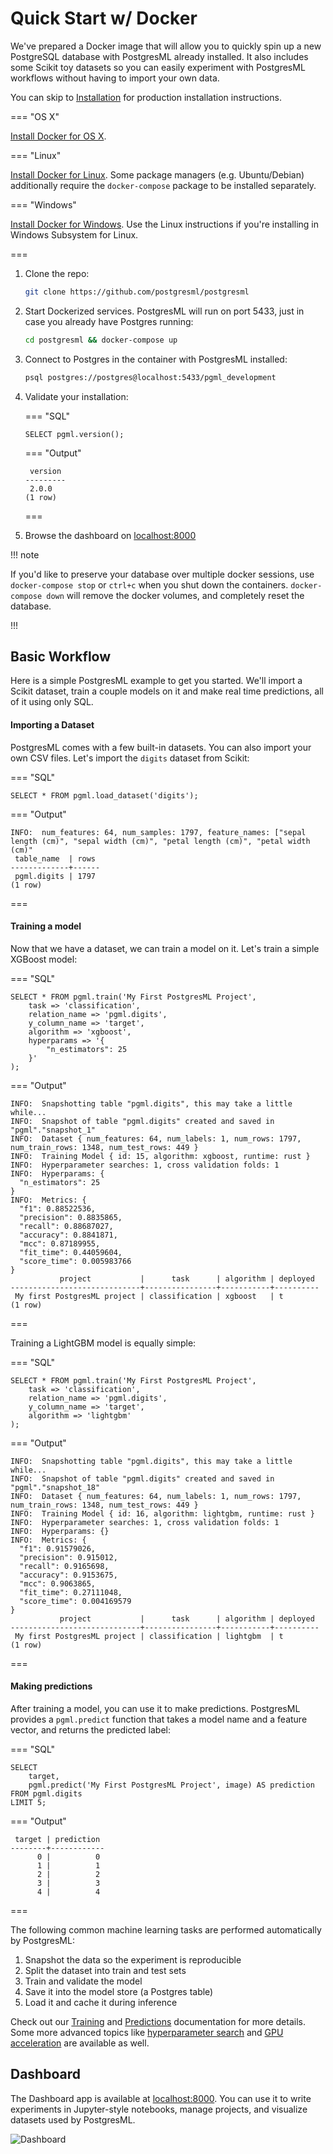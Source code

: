 # Quick Start w/ Docker

We've prepared a Docker image that will allow you to quickly spin up a new PostgreSQL database with PostgresML already installed. It also includes some Scikit toy datasets so you can easily experiment with PostgresML workflows without having to import your own data.

You can skip to [Installation](/docs/guides/setup/v2/installation/) for production installation instructions.


=== "OS X"

<p><a href="https://docs.docker.com/desktop/mac/install/">Install Docker for OS X</a>.</p>

=== "Linux"

<p><a href="https://docs.docker.com/engine/install/ubuntu/">Install Docker for Linux</a>. Some package managers (e.g. Ubuntu/Debian) additionally require the <code>docker-compose</code> package to be installed separately.</p>

=== "Windows"

<p><a href="https://docs.docker.com/desktop/windows/install/">Install Docker for Windows</a>. Use the Linux instructions if you're installing in Windows Subsystem for Linux.</p>

===



1. Clone the repo:
    ```bash
    git clone https://github.com/postgresml/postgresml
    ```

2. Start Dockerized services. PostgresML will run on port 5433, just in case you already have Postgres running:
    ```bash
    cd postgresml && docker-compose up
    ```

3. Connect to Postgres in the container with PostgresML installed:
    ```bash
    psql postgres://postgres@localhost:5433/pgml_development
    ```

4. Validate your installation:


    === "SQL"

    ```postgresql
    SELECT pgml.version();
    ```

    === "Output"

    ```
     version
    ---------
     2.0.0
    (1 row)
    ```

    ===

5. Browse the dashboard on <a href="http://localhost:8000/" target="_blank">localhost:8000</a>


!!! note

If you'd like to preserve your database over multiple docker sessions, use `docker-compose stop` or `ctrl+c` when you shut down the containers. `docker-compose down` will remove the docker volumes, and completely reset the database.

!!!


## Basic Workflow

Here is a simple PostgresML example to get you started. We'll import a Scikit dataset, train a couple models on it and make real time predictions, all of it using only SQL.

#### Importing a Dataset

PostgresML comes with a few built-in datasets. You can also import your own CSV files. Let's import the `digits` dataset from Scikit:

=== "SQL"

```postgresql
SELECT * FROM pgml.load_dataset('digits');
```

=== "Output"

```
INFO:  num_features: 64, num_samples: 1797, feature_names: ["sepal length (cm)", "sepal width (cm)", "petal length (cm)", "petal width (cm)"
 table_name  | rows
-------------+------
 pgml.digits | 1797
(1 row)
```

===

#### Training a model

Now that we have a dataset, we can train a model on it. Let's train a simple XGBoost model:

=== "SQL"

```postgresql
SELECT * FROM pgml.train('My First PostgresML Project',
    task => 'classification',
    relation_name => 'pgml.digits',
    y_column_name => 'target',
    algorithm => 'xgboost',
    hyperparams => '{
        "n_estimators": 25
    }'
);
```

=== "Output"

```
INFO:  Snapshotting table "pgml.digits", this may take a little while...
INFO:  Snapshot of table "pgml.digits" created and saved in "pgml"."snapshot_1"
INFO:  Dataset { num_features: 64, num_labels: 1, num_rows: 1797, num_train_rows: 1348, num_test_rows: 449 }
INFO:  Training Model { id: 15, algorithm: xgboost, runtime: rust }
INFO:  Hyperparameter searches: 1, cross validation folds: 1
INFO:  Hyperparams: {
  "n_estimators": 25
}
INFO:  Metrics: {
  "f1": 0.88522536,
  "precision": 0.8835865,
  "recall": 0.88687027,
  "accuracy": 0.8841871,
  "mcc": 0.87189955,
  "fit_time": 0.44059604,
  "score_time": 0.005983766
}
           project           |      task      | algorithm | deployed 
-----------------------------+----------------+-----------+----------
 My first PostgresML project | classification | xgboost   | t
(1 row)
```

===

Training a LightGBM model is equally simple:

=== "SQL"

```postgresql
SELECT * FROM pgml.train('My First PostgresML Project',
    task => 'classification',
    relation_name => 'pgml.digits',
    y_column_name => 'target',
    algorithm => 'lightgbm'
);
```

=== "Output"

```
INFO:  Snapshotting table "pgml.digits", this may take a little while...
INFO:  Snapshot of table "pgml.digits" created and saved in "pgml"."snapshot_18"
INFO:  Dataset { num_features: 64, num_labels: 1, num_rows: 1797, num_train_rows: 1348, num_test_rows: 449 }
INFO:  Training Model { id: 16, algorithm: lightgbm, runtime: rust }
INFO:  Hyperparameter searches: 1, cross validation folds: 1
INFO:  Hyperparams: {}
INFO:  Metrics: {
  "f1": 0.91579026,
  "precision": 0.915012,
  "recall": 0.9165698,
  "accuracy": 0.9153675,
  "mcc": 0.9063865,
  "fit_time": 0.27111048,
  "score_time": 0.004169579
}
           project           |      task      | algorithm | deployed 
-----------------------------+----------------+-----------+----------
 My first PostgresML project | classification | lightgbm  | t
(1 row)
```

===


#### Making predictions

After training a model, you can use it to make predictions. PostgresML provides a `pgml.predict` function that takes a model name and a feature vector, and returns the predicted label:


=== "SQL"

```postgresql
SELECT 
    target,
    pgml.predict('My First PostgresML Project', image) AS prediction
FROM pgml.digits
LIMIT 5;
```

=== "Output"

```
 target | prediction 
--------+------------
      0 |          0
      1 |          1
      2 |          2
      3 |          3
      4 |          4
```

===

The following common machine learning tasks are performed automatically by PostgresML:

1. Snapshot the data so the experiment is reproducible
2. Split the dataset into train and test sets
3. Train and validate the model
4. Save it into the model store (a Postgres table)
5. Load it and cache it during inference

Check out our [Training](/docs/guides/training/overview/) and [Predictions](/docs/user_guides/predictions/overview/) documentation for more details. Some more advanced topics like [hyperparameter search](/docs/user_guides/training/hyperparameter_search/) and [GPU acceleration](/docs/user_guides/setup/gpu_support/) are available as well.

## Dashboard

The Dashboard app is available at <a href="http://localhost:8000/" target="_blank">localhost:8000</a>. You can use it to write experiments in Jupyter-style notebooks, manage projects, and visualize datasets used by PostgresML.

![Dashboard](/dashboard/static/images/dashboard/notebooks.png)
